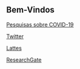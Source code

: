 ## Bem-Vindos

[Pesquisas sobre COVID-19](ruyfreis.github.io/covid19.md)

[Twitter](https://twitter.com/ruyfreis)

[Lattes](http://lattes.cnpq.br/3218907171568989)

[ResearchGate](https://www.researchgate.net/profile/Ruy-Reis)
